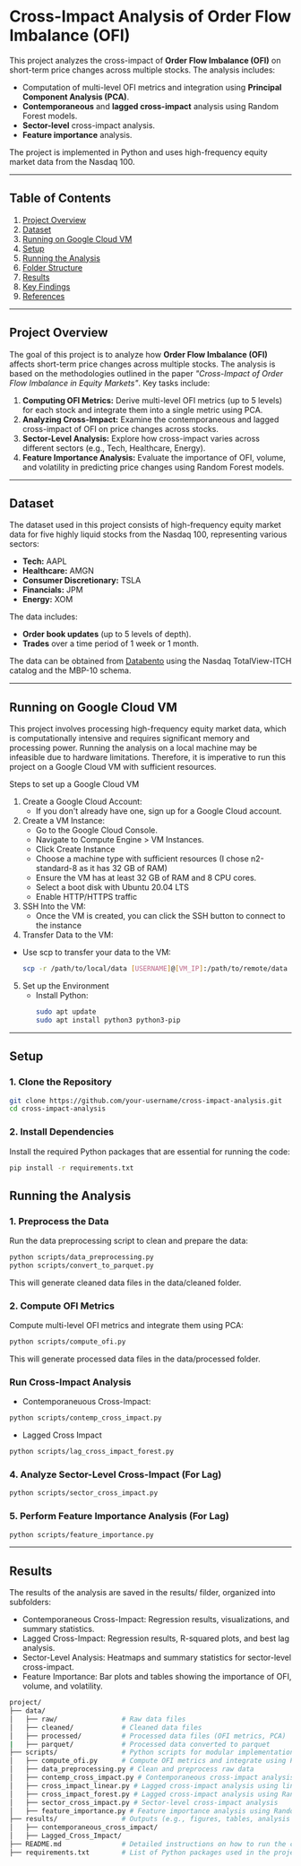 # Cross-Impact Analysis of Order Flow Imbalance (OFI)

This project analyzes the cross-impact of **Order Flow Imbalance (OFI)** on short-term price changes across multiple stocks. The analysis includes:
- Computation of multi-level OFI metrics and integration using **Principal Component Analysis (PCA)**.
- **Contemporaneous** and **lagged cross-impact** analysis using Random Forest models.
- **Sector-level** cross-impact analysis.
- **Feature importance** analysis.

The project is implemented in Python and uses high-frequency equity market data from the Nasdaq 100.

---

## Table of Contents
1. [Project Overview](#project-overview)
2. [Dataset](#dataset)
3. [Running on Google Cloud VM](#running-on-google-cloud-vm)
4. [Setup](#setup)
5. [Running the Analysis](#running-the-analysis)
6. [Folder Structure](#folder-structure)
7. [Results](#results)
8. [Key Findings](#key-findings)
9. [References](#references)

---

## Project Overview

The goal of this project is to analyze how **Order Flow Imbalance (OFI)** affects short-term price changes across multiple stocks. The analysis is based on the methodologies outlined in the paper *"Cross-Impact of Order Flow Imbalance in Equity Markets"*. Key tasks include:
1. **Computing OFI Metrics:** Derive multi-level OFI metrics (up to 5 levels) for each stock and integrate them into a single metric using PCA.
2. **Analyzing Cross-Impact:** Examine the contemporaneous and lagged cross-impact of OFI on price changes across stocks.
3. **Sector-Level Analysis:** Explore how cross-impact varies across different sectors (e.g., Tech, Healthcare, Energy).
4. **Feature Importance Analysis:** Evaluate the importance of OFI, volume, and volatility in predicting price changes using Random Forest models.

---

## Dataset

The dataset used in this project consists of high-frequency equity market data for five highly liquid stocks from the Nasdaq 100, representing various sectors:
- **Tech:** AAPL
- **Healthcare:** AMGN
- **Consumer Discretionary:** TSLA
- **Financials:** JPM
- **Energy:** XOM

The data includes:
- **Order book updates** (up to 5 levels of depth).
- **Trades** over a time period of 1 week or 1 month.

The data can be obtained from [Databento](https://databento.com/) using the Nasdaq TotalView-ITCH catalog and the MBP-10 schema.

---
## Running on Google Cloud VM
This project involves processing high-frequency equity market data, which is computationally intensive and requires significant memory and processing power. Running the analysis on a local machine may be infeasible due to hardware limitations. Therefore, it is imperative to run this project on a Google Cloud VM with sufficient resources.

Steps to set up a Google Cloud VM
1. Create a Google Cloud Account:
   - If you don't already have one, sign up for a Google Cloud account.
2. Create a VM Instance:
   - Go to the Google Cloud Console.
   - Navigate to Compute Engine > VM Instances.
   - Click Create Instance
   - Choose a machine type with sufficient resources (I chose n2-standard-8 as it has 32 GB of RAM)
   - Ensure the VM has at least 32 GB of RAM and 8 CPU cores.
   - Select a boot disk with Ubuntu 20.04 LTS
   - Enable HTTP/HTTPS traffic
3. SSH Into the VM:
   - Once the VM is created, you can click the SSH button to connect to the instance
4.  Transfer Data to the VM:
   - Use scp to transfer your data to the VM:
     ```bash
     scp -r /path/to/local/data [USERNAME]@[VM_IP]:/path/to/remote/data
     ```
5. Set up the Environment
   - Install Python:
     ```bash
     sudo apt update
     sudo apt install python3 python3-pip
     ```
---
## Setup

### 1. Clone the Repository
```bash
git clone https://github.com/your-username/cross-impact-analysis.git
cd cross-impact-analysis
```
### 2. Install Dependencies
Install the required Python packages that are essential for running the code:
```bash
pip install -r requirements.txt
```
## Running the Analysis
### 1. Preprocess the Data
Run the data preprocessing script to clean and prepare the data:
```bash
python scripts/data_preprocessing.py
python scripts/convert_to_parquet.py
```
This will generate cleaned data files in the data/cleaned folder.
### 2. Compute OFI Metrics
Compute multi-level OFI metrics and integrate them using PCA:
```bash
python scripts/compute_ofi.py
```
This will generate processed data files in the data/processed folder.
### Run Cross-Impact Analysis
- Contemporaneuous Cross-Impact:
```bash
python scripts/contemp_cross_impact.py
```
- Lagged Cross Impact
```bash
python scripts/lag_cross_impact_forest.py
```
### 4. Analyze Sector-Level Cross-Impact (For Lag)
```bash
python scripts/sector_cross_impact.py
```
### 5. Perform Feature Importance Analysis (For Lag)
```bash
python scripts/feature_importance.py
```
---
## Results
The results of the analysis are saved in the results/ filder, organized into subfolders:
- Contemporaneous Cross-Impact: Regression results, visualizations, and summary statistics.
- Lagged Cross-Impact: Regression results, R-squared plots, and best lag analysis.
- Sector-Level Analysis: Heatmaps and summary statistics for sector-level cross-impact.
- Feature Importance: Bar plots and tables showing the importance of OFI, volume, and volatility.
```bash
project/
├── data/                   
│   ├── raw/                # Raw data files
│   ├── cleaned/            # Cleaned data files
│   ├── processed/          # Processed data files (OFI metrics, PCA)
|   ├── parquet/            # Processed data converted to parquet
├── scripts/                # Python scripts for modular implementations
│   ├── compute_ofi.py      # Compute OFI metrics and integrate using PCA
│   ├── data_preprocessing.py # Clean and preprocess raw data
│   ├── contemp_cross_impact.py # Contemporaneous cross-impact analysis
│   ├── cross_impact_linear.py # Lagged cross-impact analysis using linear regression
│   ├── cross_impact_forest.py # Lagged cross-impact analysis using Random Forest
│   ├── sector_cross_impact.py # Sector-level cross-impact analysis
│   ├── feature_importance.py # Feature importance analysis using Random Forest
├── results/                # Outputs (e.g., figures, tables, analysis results)
│   ├── contemporaneous_cross_impact/
│   ├── Lagged_Cross_Impact/
├── README.md               # Detailed instructions on how to run the code
├── requirements.txt        # List of Python packages used in the project
```
